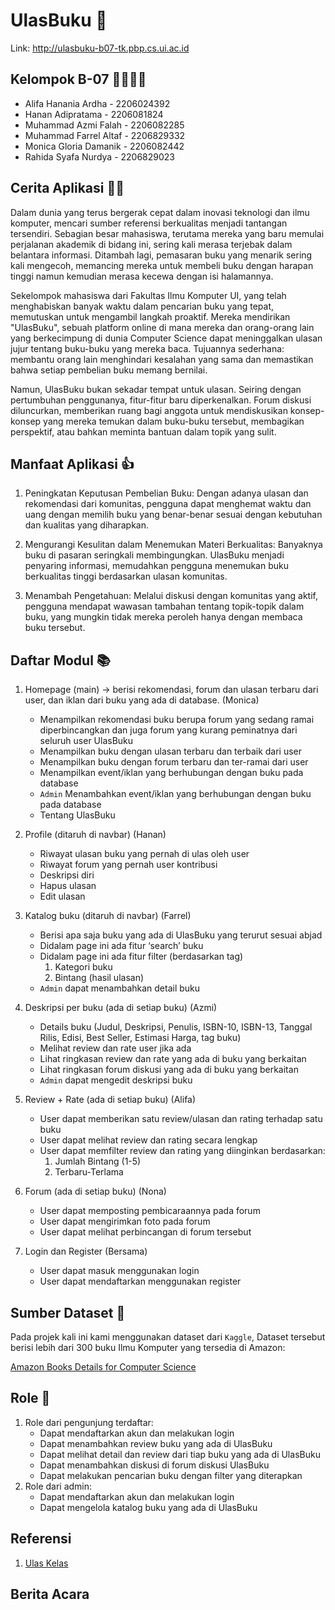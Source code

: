 # UlasBuku 📖
Link: http://ulasbuku-b07-tk.pbp.cs.ui.ac.id


## Kelompok B-07 💁‍♂️💁‍♀️
- Alifa Hanania Ardha - 2206024392<br>
- Hanan Adipratama - 2206081824<br>
- Muhammad Azmi Falah - 2206082285<br>
- Muhammad Farrel Altaf - 2206829332<br>
- Monica Gloria Damanik - 2206082442<br>
- Rahida Syafa Nurdya - 2206829023

## Cerita Aplikasi 👨‍💻
Dalam dunia yang terus bergerak cepat dalam inovasi teknologi dan ilmu komputer, mencari sumber referensi berkualitas menjadi tantangan tersendiri. Sebagian besar mahasiswa, terutama mereka yang baru memulai perjalanan akademik di bidang ini, sering kali merasa terjebak dalam belantara informasi. Ditambah lagi, pemasaran buku yang menarik sering kali mengecoh, memancing mereka untuk membeli buku dengan harapan tinggi namun kemudian merasa kecewa dengan isi halamannya.

Sekelompok mahasiswa dari Fakultas Ilmu Komputer UI, yang telah menghabiskan banyak waktu dalam pencarian buku yang tepat, memutuskan untuk mengambil langkah proaktif. Mereka mendirikan "UlasBuku", sebuah platform online di mana mereka dan orang-orang lain yang berkecimpung di dunia Computer Science dapat meninggalkan ulasan jujur tentang buku-buku yang mereka baca. Tujuannya sederhana: membantu orang lain menghindari kesalahan yang sama dan memastikan bahwa setiap pembelian buku memang bernilai.

Namun, UlasBuku bukan sekadar tempat untuk ulasan. Seiring dengan pertumbuhan penggunanya, fitur-fitur baru diperkenalkan. Forum diskusi diluncurkan, memberikan ruang bagi anggota untuk mendiskusikan konsep-konsep yang mereka temukan dalam buku-buku tersebut, membagikan perspektif, atau bahkan meminta bantuan dalam topik yang sulit.


## Manfaat Aplikasi 👍
1. Peningkatan Keputusan Pembelian Buku: Dengan adanya ulasan dan rekomendasi dari komunitas, pengguna dapat menghemat waktu dan uang dengan memilih buku yang benar-benar sesuai dengan kebutuhan dan kualitas yang diharapkan.

2. Mengurangi Kesulitan dalam Menemukan Materi Berkualitas: Banyaknya buku di pasaran seringkali membingungkan. UlasBuku menjadi penyaring informasi, memudahkan pengguna menemukan buku berkualitas tinggi berdasarkan ulasan komunitas.

3. Menambah Pengetahuan: Melalui diskusi dengan komunitas yang aktif, pengguna mendapat wawasan tambahan tentang topik-topik dalam buku, yang mungkin tidak mereka peroleh hanya dengan membaca buku tersebut.

## Daftar Modul 📚
1. Homepage (main) -> berisi rekomendasi, forum dan ulasan terbaru dari user, dan iklan dari buku yang ada di database. (Monica)
    - Menampilkan rekomendasi buku berupa forum yang sedang ramai diperbincangkan dan juga forum yang kurang peminatnya dari seluruh user UlasBuku 
    - Menampilkan buku dengan ulasan terbaru dan terbaik dari user 
    - Menampilkan buku dengan forum terbaru dan ter-ramai dari user 
    - Menampilkan event/iklan yang berhubungan dengan buku pada database 
    - `Admin` Menambahkan event/iklan yang berhubungan dengan buku pada database 
    - Tentang UlasBuku 
    

2. Profile (ditaruh di navbar) (Hanan)
    - Riwayat ulasan buku yang pernah di ulas oleh user 
    - Riwayat forum yang pernah user kontribusi 
    - Deskripsi diri 
    - Hapus ulasan 
    - Edit ulasan 

3. Katalog buku (ditaruh di navbar) (Farrel)
    - Berisi apa saja buku yang ada di UlasBuku yang terurut sesuai abjad 
    - Didalam page ini ada fitur ‘search’ buku 
    - Didalam page ini ada fitur filter (berdasarkan tag)
        1. Kategori buku
        2. Bintang (hasil ulasan)
    - `Admin` dapat menambahkan detail buku 

4. Deskripsi per buku (ada di setiap buku) (Azmi)
    - Details buku (Judul, Deskripsi, Penulis, ISBN-10, ISBN-13, Tanggal Rilis, Edisi, Best Seller, Estimasi Harga, tag buku) 
    - Melihat review dan rate user jika ada 
    - Lihat ringkasan review dan rate yang ada di buku yang berkaitan 
    - Lihat ringkasan forum diskusi yang ada di buku yang berkaitan 
    - `Admin` dapat mengedit deskripsi buku 

5. Review + Rate (ada di setiap buku) (Alifa)
    - User dapat memberikan satu review/ulasan dan rating terhadap satu buku 
    - User dapat melihat review dan rating secara lengkap 
    - User dapat memfilter review dan rating yang diinginkan berdasarkan: 
        1. Jumlah Bintang (1-5) 
        2. Terbaru-Terlama

6. Forum (ada di setiap buku) (Nona)
    - User dapat memposting pembicaraannya pada forum 
    - User dapat mengirimkan foto pada forum 
    - User dapat melihat perbincangan di forum tersebut 

7. Login dan Register (Bersama)
    - User dapat masuk menggunakan login 
    - User dapat mendaftarkan menggunakan register 


## Sumber Dataset 🧾
Pada projek kali ini kami menggunakan dataset dari `Kaggle`, Dataset tersebut berisi lebih dari 300 buku Ilmu Komputer yang tersedia di Amazon:

[Amazon Books Details for Computer Science](https://www.kaggle.com/datasets/uzair01/amazon-books)

## Role 👥
1. Role dari pengunjung terdaftar: 
    - Dapat mendaftarkan akun dan melakukan login
    - Dapat menambahkan review buku yang ada di UlasBuku 
    - Dapat melihat detail dan review dari tiap buku yang ada di UlasBuku
    - Dapat menambahkan diskusi di forum diskusi UlasBuku
    - Dapat melakukan pencarian buku dengan filter yang diterapkan
2. Role dari admin:
    - Dapat mendaftarkan akun dan melakukan login
    - Dapat mengelola katalog buku yang ada di UlasBuku

## Referensi 
1. [Ulas Kelas](https://www.ulaskelas.id/en)
			      
## Berita Acara

